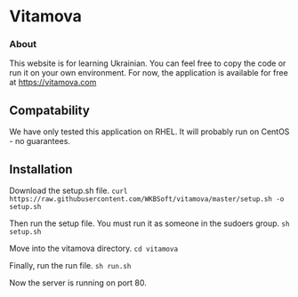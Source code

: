 # Vitamova

### About

This website is for learning Ukrainian. You can feel free to copy the code or run it on your own environment. For now, the application is available for free at https://vitamova.com 

## Compatability

We have only tested this application on RHEL. It will probably run on CentOS - no guarantees.

## Installation

Download the setup.sh file.
`curl https://raw.githubusercontent.com/WKBSoft/vitamova/master/setup.sh -o setup.sh`

Then run the setup file. You must run it as someone in the sudoers group.
`sh setup.sh`

Move into the vitamova directory.
`cd vitamova`

Finally, run the run file.
`sh run.sh`

Now the server is running on port 80. 